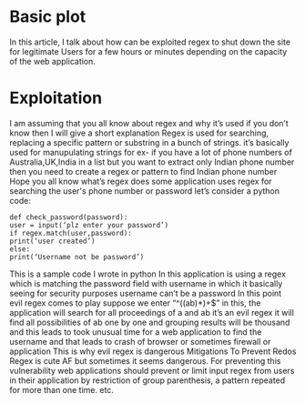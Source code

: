 # Basic plot

In this article, I talk about how can be exploited regex to shut down the site for legitimate Users for a few hours or minutes depending on the capacity of the web application.

# Exploitation

I am assuming that you all know about regex and why it’s used if you don’t know then I will give a short explanation
Regex is used for searching, replacing a specific pattern or substring in a bunch of strings. it’s basically used for manupulating strings
for ex- if you have a lot of phone numbers of Australia,UK,India in a list but you want to extract only Indian phone number then you need to create a regex or pattern to find Indian phone number
Hope you all know what’s regex does some application uses regex for searching the user's phone number or password let’s consider a python code:

```
def check_password(password):
user = input(‘plz enter your password’)
if regex.match(user,password):
print(‘user created’)
else:
print(‘Username not be password’)
```

This is a sample code I wrote in python In this application is using a regex which is matching the password field with username in which it basically seeing for security purposes username can’t be a password In this point evil regex comes to play suppose we enter “^((ab)*)+$” in this, the application will search for all proceedings of a and ab it’s an evil regex it will find all possibilities of ab one by one and grouping results will be thousand and this leads to took unusual time for a web application to find the username and that leads to crash of browser or sometimes firewall or application This is why evil regex is dangerous
Mitigations To Prevent Redos
Regex is cute AF but sometimes it seems dangerous. For preventing this vulnerability web applications should prevent or limit input regex from users in their application by restriction of group parenthesis, a pattern repeated for more than one time. etc.
